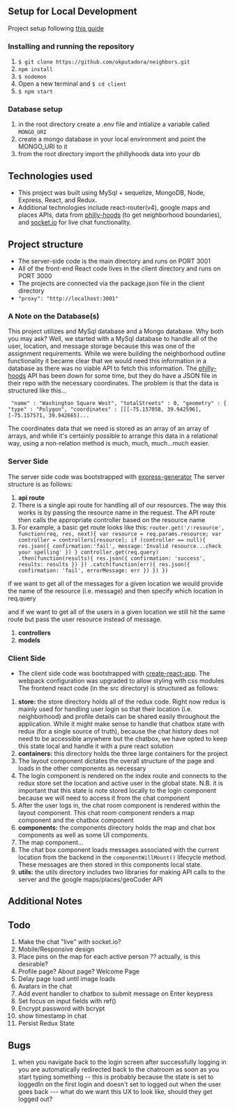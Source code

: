 
## Setup for Local Development
Project setup following [this guide](https://daveceddia.com/create-react-app-express-backend/)
### Installing and running the repository
1. `$ git clone https://github.com/okputadora/neighbors.git`
1. `npm install`
1. `$ nodemon`
1. Open a new terminal and `$ cd client`
1. `$ npm start`
### Database setup
1. in the root directory create a .env file and intialize a variable called `MONGO_URI`
1. create a mongo database in your local environment and point the MONGO_URI to it
1. from the root directory import the phillyhoods data into your db

## Technologies used
* This project was built using MySql + sequelize, MongoDB, Node, Express, React, and Redux.
* Additional technologies include react-router(v4), google maps and places APIs,
data from [philly-hoods](http://phillyhoods.net/) (to get neighborhood boundaries), and
[socket.io](https://socket.io/) for live chat functionality.

## Project structure
* The server-side code is the main directory and runs on PORT 3001
* All of the front-end React code lives in the client directory and runs on PORT 3000
* The projects are connected via the package.json file in the client directory
* `"proxy": "http://localhost:3001"`

### A Note on the Database(s)
This project utilizes and MySql database and a Mongo database. Why both you may ask?
Well, we started with a MySql database to handle all of the user, location, and message
storage because this was one of the assignment requirements. While we were building
the neighborhood outline functionality it became clear that we would need this
information in a database as there was no viable API to fetch this information.
The [philly-hoods](http://phillyhoods.net/) API has been down for some time, but
they do have a JSON file in their repo with the necessary coordinates. The problem
is that the data is structured like this...

` "name" : "Washington Square West",
        "totalStreets" : 0,
        "geometry" : {
            "type" : "Polygon",
            "coordinates" : [[[-75.157058, 39.942596], [-75.157571, 39.942665]...`

The coordinates data that we need is stored as an array of an array of arrays, and while
it's certainly possible to arrange this data in a relational way, using a non-relation method
is much, much, much...much easier.

### Server Side
The server side code was bootstrapped with [express-generator](https://www.npmjs.com/package/express-generator)
The server structure is as follows:
1. __api route__
  1. There is a single api route for handling all of our resources. The way this works
  is by passing the resource name in the request. The API route then calls the
  appropriate controller based on the resource name
  1. For example, a basic get route looks like this:
  `router.get('/:resource', function(req, res, next){
  	var resource = req.params.resource;
  	var controller = controllers[resource];
  	if (controller == null){
  		res.json({
  			confirmation:'fail',
  			message:'Invalid resource...check your spelling'
  		})
  	}
  	controller.get(req.query)
  	.then(function(results){
  		res.json({
  	    confirmation: 'success',
  	    results: results
  	  })
  	})
  	.catch(function(err){
  		res.json({
  			confirmation: 'fail',
  			errorMessage: err
  		})
  	})
  })`

  if we want to get all of the messages for a given location we would provide the
  name of the resource (i.e. message) and then specify which location in req.query

  and if we want to get all of the users in a given location we still hit the same route
  but pass the user resource instead of message.   

  1. __controllers__
  1. __models__

### Client Side
* The client side code was bootstrapped with [create-react-app](https://github.com/facebook/create-react-app).
The webpack configuration was upgraded to allow styling with css modules
The frontend react code (in the src directory) is structured as follows:

1. __store:__ the store directory holds all of the redux code. Right now redux
is mainly used for handling user login so that their location (i.e. neighborhood)
and profile details can be shared easily throughout the application. While it might
make sense to handle that chatbox state with redux (for a single source of truth),
because the chat history does not need to be accessible anywhere but the chatbox,
we have opted to keep this state local and handle it with a pure react solution
1. __containers:__ this directory holds the three large containers for the project
  1. The layout component dictates the overall structure of the page and loads
  in the other components as necessary
  1. The login component is rendered on the index route and connects to the
  redux store set the location and active user in the global state. N.B. it
  is important that this state is note stored locally to the login component
  because we will need to access it from the chat component
  1. After the user logs in, the chat room component is rendered within the layout component.
  This chat room component renders a map component and the chatbox component
1. __components:__ the components directory holds the map and chat box components
as well as some UI components.
  1. The map component...
  1. The chat box component loads messages associated with the current location
  from the backend in the `componentWillMount()` lifecycle method. These messages
  are then stored in this components local state.
1. __utils:__ the utils directory includes two libraries for making API calls to
the server and the google maps/places/geoCoder API

## Additional Notes
## Todo
1. Make the chat "live" with socket.io?
1. Mobile/Responsive design
1. Place pins on the map for each active person ?? actually, is this desirable?
1. Profile page? About page? Welcome Page
1. Delay page load until image loads
1. Avatars in the chat
1. Add event handler to chatbox to submit message on Enter keypress
1. Set focus on input fields with ref()
1. Encrypt password with bcrypt
1. show timestamp in chat
1. Persist Redux State

## Bugs
1. when you navigate back to the login screen after successfully logging in
you are automatically redirected back to the chatroom as soon as you start typing something
-- this is probably because the state is set to loggedIn on the first login and doesn't
set to logged out when the user goes back --- what do we want this UX to look like,
should they get logged out?

